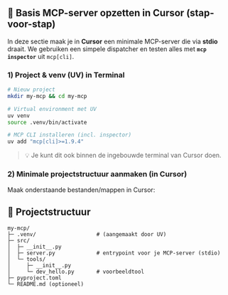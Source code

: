 ## 🚧 Basis MCP-server opzetten in Cursor (stap-voor-stap)

In deze sectie maak je in **Cursor** een minimale MCP-server die via **stdio** draait. We gebruiken een simpele dispatcher en testen alles met **`mcp inspector`** uit `mcp[cli]`.

### 1) Project & venv (UV) in Terminal
```bash
# Nieuw project
mkdir my-mcp && cd my-mcp

# Virtual environment met UV
uv venv
source .venv/bin/activate

# MCP CLI installeren (incl. inspector)
uv add "mcp[cli]>=1.9.4"
```

> 💡 Je kunt dit ook binnen de ingebouwde terminal van Cursor doen.

### 2) Minimale projectstructuur aanmaken (in Cursor)

Maak onderstaande bestanden/mappen in Cursor:

## 📂 Projectstructuur

```text
my-mcp/
├─ .venv/                   # (aangemaakt door UV)
├─ src/
│  ├─ __init__.py
│  ├─ server.py             # entrypoint voor je MCP-server (stdio)
│  └─ tools/
│     ├─ __init__.py
│     └─ dev_hello.py       # voorbeeldtool
├─ pyproject.toml
└─ README.md (optioneel)
